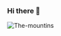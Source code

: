 ### Hi there 👋

<!--
**Grace-Lenihan/Grace-Lenihan** is a ✨ _special_ ✨ repository because its `README.md` (this file) appears on your GitHub profile.

Here are some ideas to get you started:

- 🔭 I’m currently working on ...Quantum Mechanics
- 🌱 I’m currently learning ...Python
- 👯 I’m looking to collaborate on ...
- 🤔 I’m looking for help with ...
- 💬 Ask me about ...
- 📫 How to reach me: ...
- 😄 Pronouns: ...
- ⚡ Fun fact: ...I'm an exchange student from the UK currently at McMaster University, Canada.
-->
<picture>
 <source media="(prefers-color-scheme: dark)" srcset="https://www.google.com/url?sa=i&url=https%3A%2F%2Fwww.planetware.com%2Fpictures%2Fcanada-cdn.htm&psig=AOvVaw3OuunTLFXlI_6Q4zMg5gNT&ust=1705003012612000&source=images&cd=vfe&ved=0CBMQjRxqFwoTCODv3ajN04MDFQAAAAAdAAAAABAE">
 <source media="(prefers-color-scheme: light)" srcset="https://www.google.com/url?sa=i&url=https%3A%2F%2Fwww.planetware.com%2Fpictures%2Fcanada-cdn.htm&psig=AOvVaw3OuunTLFXlI_6Q4zMg5gNT&ust=1705003012612000&source=images&cd=vfe&ved=0CBMQjRxqFwoTCODv3ajN04MDFQAAAAAdAAAAABAE">
 <img alt="The-mountins" src="https://www.google.com/url?sa=i&url=https%3A%2F%2Fwww.planetware.com%2Fpictures%2Fcanada-cdn.htm&psig=AOvVaw3OuunTLFXlI_6Q4zMg5gNT&ust=1705003012612000&source=images&cd=vfe&ved=0CBMQjRxqFwoTCODv3ajN04MDFQAAAAAdAAAAABAE">
</picture>
